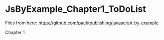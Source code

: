 # JsByExample_Chapter1_ToDoList

Files from here:
https://github.com/packtpublishing/javascript-by-example

Chapter 1